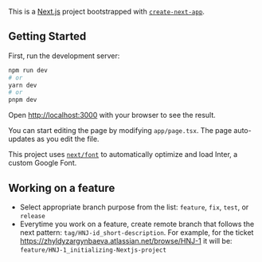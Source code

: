 This is a [Next.js](https://nextjs.org/) project bootstrapped with [`create-next-app`](https://github.com/vercel/next.js/tree/canary/packages/create-next-app).

## Getting Started

First, run the development server:

```bash
npm run dev
# or
yarn dev
# or
pnpm dev
```

Open [http://localhost:3000](http://localhost:3000) with your browser to see the result.

You can start editing the page by modifying `app/page.tsx`. The page auto-updates as you edit the file.

This project uses [`next/font`](https://nextjs.org/docs/basic-features/font-optimization) to automatically optimize and load Inter, a custom Google Font.

## Working on a feature
- Select appropriate branch purpose from the list: `feature`, `fix`, `test`, or `release`
- Everytime you work on a feature, create remote branch that follows the next pattern: `tag/HNJ-id_short-description`. For example, for the ticket https://zhyldyzargynbaeva.atlassian.net/browse/HNJ-1 it will be: `feature/HNJ-1_initializing-Nextjs-project`

